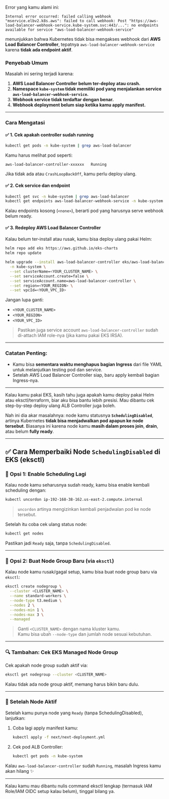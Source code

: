 Error yang kamu alami ini:

```
Internal error occurred: failed calling webhook "mservice.elbv2.k8s.aws": failed to call webhook: Post "https://aws-load-balancer-webhook-service.kube-system.svc:443/...": no endpoints available for service "aws-load-balancer-webhook-service"
```

menunjukkan bahwa Kubernetes tidak bisa mengakses webhook dari **AWS Load Balancer Controller**, tepatnya `aws-load-balancer-webhook-service` karena **tidak ada endpoint aktif**.

### Penyebab Umum
Masalah ini sering terjadi karena:
1. **AWS Load Balancer Controller belum ter-deploy atau crash.**
2. **Namespace `kube-system` tidak memiliki pod yang menjalankan service `aws-load-balancer-webhook-service`.**
3. **Webhook service tidak terdaftar dengan benar.**
4. **Webhook deployment belum siap ketika kamu apply manifest.**

---

### Cara Mengatasi

#### ✅ 1. Cek apakah controller sudah running
```bash
kubectl get pods -n kube-system | grep aws-load-balancer
```

Kamu harus melihat pod seperti:
```
aws-load-balancer-controller-xxxxxx   Running
```

Jika tidak ada atau `CrashLoopBackOff`, kamu perlu deploy ulang.

#### ✅ 2. Cek service dan endpoint
```bash
kubectl get svc -n kube-system | grep aws-load-balancer
kubectl get endpoints aws-load-balancer-webhook-service -n kube-system
```

Kalau endpoints kosong (`<none>`), berarti pod yang harusnya serve webhook belum ready.

#### ✅ 3. Redeploy AWS Load Balancer Controller
Kalau belum ter-install atau rusak, kamu bisa deploy ulang pakai Helm:

```bash
helm repo add eks https://aws.github.io/eks-charts
helm repo update

helm upgrade --install aws-load-balancer-controller eks/aws-load-balancer-controller \
  -n kube-system \
  --set clusterName=<YOUR_CLUSTER_NAME> \
  --set serviceAccount.create=false \
  --set serviceAccount.name=aws-load-balancer-controller \
  --set region=<YOUR_REGION> \
  --set vpcId=<YOUR_VPC_ID>
```

Jangan lupa ganti:
- `<YOUR_CLUSTER_NAME>`
- `<YOUR_REGION>`
- `<YOUR_VPC_ID>`

> Pastikan juga service account `aws-load-balancer-controller` sudah di-attach IAM role-nya (jika kamu pakai EKS IRSA).

---

### Catatan Penting:
- Kamu bisa **sementara waktu menghapus bagian Ingress** dari file YAML untuk melanjutkan testing pod dan service.
- Setelah AWS Load Balancer Controller siap, baru apply kembali bagian Ingress-nya.

---

Kalau kamu pakai EKS, kasih tahu juga apakah kamu deploy pakai Helm atau eksctl/terraform, biar aku bisa bantu lebih presisi. Mau dibantu cek step-by-step deploy ulang ALB Controller juga boleh.

Nah ini dia akar masalahnya: node kamu statusnya **`SchedulingDisabled`**, artinya Kubernetes **tidak bisa menjadwalkan pod apapun ke node tersebut**. Biasanya ini karena node kamu **masih dalam proses join**, **drain**, atau belum **fully ready**.

---

## ✅ Cara Memperbaiki Node `SchedulingDisabled` di EKS (eksctl)

### 🔧 Opsi 1: Enable Scheduling Lagi

Kalau node kamu seharusnya sudah ready, kamu bisa enable kembali scheduling dengan:

```bash
kubectl uncordon ip-192-168-38-162.us-east-2.compute.internal
```

> `uncordon` artinya mengizinkan kembali penjadwalan pod ke node tersebut.

Setelah itu coba cek ulang status node:

```bash
kubectl get nodes
```

Pastikan jadi `Ready` saja, tanpa `SchedulingDisabled`.

---

### 🔧 Opsi 2: Buat Node Group Baru (via `eksctl`)

Kalau node kamu rusak/gagal setup, kamu bisa buat node group baru via `eksctl`:

```bash
eksctl create nodegroup \
  --cluster <CLUSTER_NAME> \
  --name standard-workers \
  --node-type t3.medium \
  --nodes 2 \
  --nodes-min 1 \
  --nodes-max 3 \
  --managed
```

> Ganti `<CLUSTER_NAME>` dengan nama kluster kamu.  
> Kamu bisa ubah `--node-type` dan jumlah node sesuai kebutuhan.

---

### 🔍 Tambahan: Cek EKS Managed Node Group

Cek apakah node group sudah aktif via:

```bash
eksctl get nodegroup --cluster <CLUSTER_NAME>
```

Kalau tidak ada node group aktif, memang harus bikin baru dulu.

---

### 📌 Setelah Node Aktif

Setelah kamu punya node yang `Ready` (tanpa SchedulingDisabled), lanjutkan:

1. Coba lagi apply manifest kamu:
   ```bash
   kubectl apply -f next/next-deployment.yml
   ```
2. Cek pod ALB Controller:
   ```bash
   kubectl get pods -n kube-system
   ```

Kalau `aws-load-balancer-controller` sudah `Running`, masalah Ingress kamu akan hilang ✨

---

Kalau kamu mau dibantu nulis command eksctl lengkap (termasuk IAM Role/IAM OIDC setup kalau belum), tinggal bilang ya.